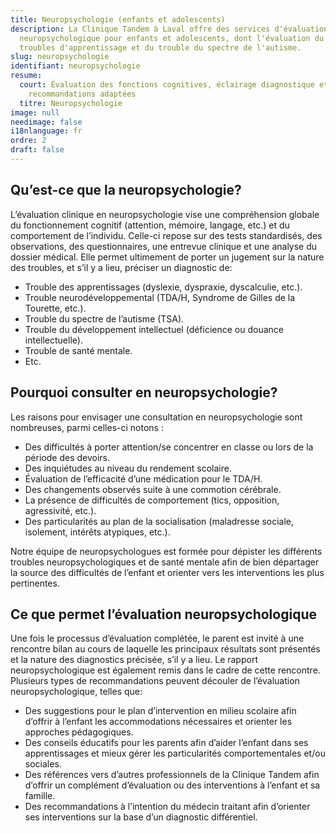 ```yaml
---
title: Neuropsychologie (enfants et adolescents)
description: La Clinique Tandem à Laval offre des services d'évaluation
  neuropsychologique pour enfants et adolescents, dont l'évaluation du TDAH, des
  troubles d'apprentissage et du trouble du spectre de l'autisme.
slug: neuropsychologie
identifiant: neuropsychologie
resume:
  court: Évaluation des fonctions cognitives, éclairage diagnostique et
    recommandations adaptées
  titre: Neuropsychologie
image: null
needimage: false
i18nlanguage: fr
ordre: 2
draft: false
---
```

## Qu’est-ce que la neuropsychologie?

L’évaluation clinique en neuropsychologie vise une compréhension globale du fonctionnement cognitif (attention, mémoire, langage, etc.) et du comportement de l’individu. Celle-ci repose sur des tests standardisés, des observations, des questionnaires, une entrevue clinique et une analyse du dossier médical. Elle permet ultimement de porter un jugement sur la nature des troubles, et s’il y a lieu, préciser un diagnostic de:

* Trouble des apprentissages (dyslexie, dyspraxie, dyscalculie, etc.).
* Trouble neurodéveloppemental (TDA/H, Syndrome de Gilles de la Tourette, etc.).
* Trouble du spectre de l’autisme (TSA).
* Trouble du développement intellectuel (déficience ou douance intellectuelle).
* Trouble de santé mentale.
* Etc.

## Pourquoi consulter en neuropsychologie?

Les raisons pour envisager une consultation en neuropsychologie sont nombreuses, parmi celles-ci notons :

* Des difficultés à porter attention/se concentrer en classe ou lors de la période des devoirs.
* Des inquiétudes au niveau du rendement scolaire.
* Évaluation de l’efficacité d’une médication pour le TDA/H.
* Des changements observés suite à une commotion cérébrale.
* La présence de difficultés de comportement (tics, opposition, agressivité, etc.).
* Des particularités au plan de la socialisation (maladresse sociale, isolement, intérêts atypiques, etc.).

Notre équipe de neuropsychologues est formée pour dépister les différents troubles neuropsychologiques et de santé mentale afin de bien départager la source des difficultés de l’enfant et orienter vers les interventions les plus pertinentes.

## Ce que permet l’évaluation neuropsychologique

Une fois le processus d’évaluation complétée, le parent est invité à une rencontre bilan au cours de laquelle les principaux résultats sont présentés et la nature des diagnostics précisée, s’il y a
lieu. Le rapport neuropsychologique est également remis dans le cadre de cette
rencontre. Plusieurs types de recommandations peuvent découler de l’évaluation neuropsychologique, telles que:

* Des suggestions pour le plan d’intervention en milieu scolaire afin d’offrir à l’enfant les accommodations nécessaires et orienter les approches pédagogiques.
* Des conseils éducatifs pour les parents afin d’aider l’enfant dans ses apprentissages et mieux gérer les particularités comportementales et/ou sociales.
* Des références vers d’autres professionnels de la Clinique Tandem afin d’offrir un complément d’évaluation ou des interventions à l’enfant et sa famille.
* Des recommandations à l’intention du médecin traitant afin d’orienter ses interventions sur la base d’un diagnostic différentiel.